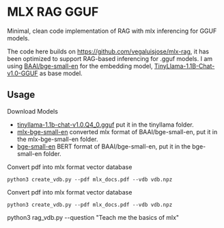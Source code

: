 # MLX RAG GGUF
Minimal, clean code implementation of RAG with mlx inferencing for GGUF models.

The code here builds on <a href="https://github.com/vegaluisjose/mlx-rag">https://github.com/vegaluisjose/mlx-rag</a>, it has been optimized to support RAG-based inferencing for .gguf models. I am using <a href="https://huggingface.co/BAAI/bge-small-en">BAAI/bge-small-en</a> for the embedding model, <a href="https://huggingface.co/TheBloke/TinyLlama-1.1B-Chat-v1.0-GGUF/blob/main/tinyllama-1.1b-chat-v1.0.Q4_0.gguf">TinyLlama-1.1B-Chat-v1.0-GGUF</a> as base model.

## Usage
Download Models
- <a href="https://huggingface.co/TheBloke/TinyLlama-1.1B-Chat-v1.0-GGUF/blob/main/tinyllama-1.1b-chat-v1.0.Q4_0.gguf">tinyllama-1.1b-chat-v1.0.Q4_0.gguf</a> put it in the tinyllama folder.
- <a href="https://huggingface.co/Jaward/mlx-bge-small-en">mlx-bge-small-en</a> converted mlx format of BAAI/bge-small-en, put it in the mlx-bge-small-en folder.
- <a href="https://huggingface.co/Jaward/mlx-bge-small-en">bge-small-en</a> BERT format of BAAI/bge-small-en, put it in the bge-small-en folder.

Convert pdf into mlx format vector database
```
python3 create_vdb.py --pdf mlx_docs.pdf --vdb vdb.npz
```

Convert pdf into mlx format vector database
```
python3 create_vdb.py --pdf mlx_docs.pdf --vdb vdb.npz
```
python3 rag_vdb.py --question "Teach me the basics of mlx"
```
